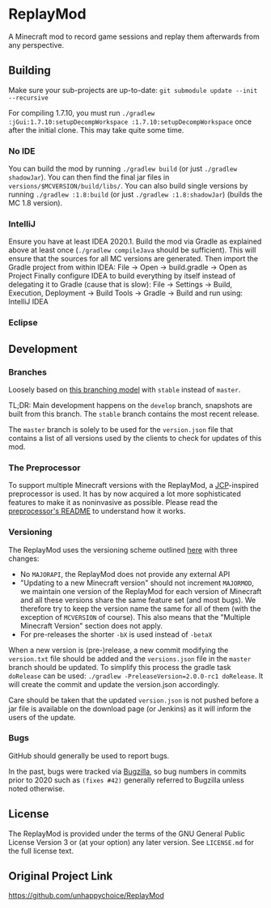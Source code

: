 # ReplayMod
A Minecraft mod to record game sessions and replay them afterwards from any perspective.

## Building
Make sure your sub-projects are up-to-date: `git submodule update --init --recursive`

For compiling 1.7.10, you must run `./gradlew :jGui:1.7.10:setupDecompWorkspace :1.7.10:setupDecompWorkspace` once after the initial clone. This may take quite some time.

### No IDE
You can build the mod by running `./gradlew build` (or just `./gradlew shadowJar`). You can then find the final jar files in `versions/$MCVERSION/build/libs/`.
You can also build single versions by running `./gradlew :1.8:build` (or just `./gradlew :1.8:shadowJar`) (builds the MC 1.8 version).

### IntelliJ
Ensure you have at least IDEA 2020.1.
Build the mod via Gradle as explained above at least once (`./gradlew compileJava` should be sufficient). This will ensure that the sources for all MC versions are generated.
Then import the Gradle project from within IDEA: File -> Open -> build.gradle -> Open as Project
Finally configure IDEA to build everything by itself instead of delegating it to Gradle (cause that is slow): File -> Settings -> Build, Execution, Deployment -> Build Tools -> Gradle -> Build and run using: IntelliJ IDEA

### Eclipse

## Development
### Branches
Loosely based on [this branching model](http://nvie.com/posts/a-successful-git-branching-model/) with `stable` instead of `master`.

TL;DR:
Main development happens on the `develop` branch, snapshots are built from this branch.
The `stable` branch contains the most recent release.

The `master` branch is solely to be used for the `version.json` file that contains a list of all versions
used by the clients to check for updates of this mod.

### The Preprocessor
To support multiple Minecraft versions with the ReplayMod, a [JCP](https://github.com/raydac/java-comment-preprocessor)-inspired preprocessor is used.
It has by now acquired a lot more sophisticated features to make it as noninvasive as possible.
Please read the [preprocessor's README](https://github.com/ReplayMod/preprocessor/blob/master/README.md) to understand how it works.

### Versioning
The ReplayMod uses the versioning scheme outlined [here](http://mcforge.readthedocs.io/en/latest/conventions/versioning/)
with three changes:
- No `MAJORAPI`, the ReplayMod does not provide any external API
- "Updating to a new Minecraft version" should not increment `MAJORMOD`, we maintain one version of the ReplayMod
for each version of Minecraft and all these versions share the same feature set (and most bugs). We therefore try to
keep the version name the same for all of them (with the exception of `MCVERSION` of course). This also means that the
"Multiple Minecraft Version" section does not apply.
- For pre-releases the shorter `-bX` is used instead of `-betaX`

When a new version is (pre-)release, a new commit modifying the `version.txt` file should be added and the
`versions.json` file in the `master` branch should be updated. To simplify this process the gradle task `doRelease` can
be used: `./gradlew -PreleaseVersion=2.0.0-rc1 doRelease`. It will create the commit and update the version.json
accordingly.

Care should be taken that the updated `version.json` is not pushed before a jar file is available on the
download page (or Jenkins) as it will inform the users of the update.

### Bugs
GitHub should generally be used to report bugs.

In the past, bugs were tracked via [Bugzilla](https://bugs.replaymod.com/), so bug numbers in commits prior to 2020 such as `(fixes #42)` generally referred to Bugzilla unless noted otherwise.

## License
The ReplayMod is provided under the terms of the GNU General Public License Version 3 or (at your option) any later version.
See `LICENSE.md` for the full license text.

## Original Project Link
https://github.com/unhappychoice/ReplayMod
